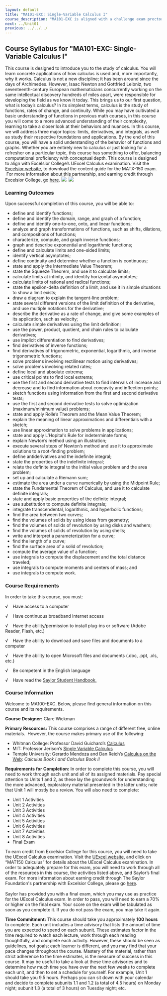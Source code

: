 ```yaml
---
layout: default
title: "MA101-EXC: Single-Variable Calculus I"
course_description: "MA101-EXC is aligned with a challenge exam proctored by Excelsior College, a private, nonprofit institution with a credit-by-exam program that enables students to earn college level credit in select subject areas by passing proficiency examinations. This course differs from MA101, in that it also covers applications of integration, material that is addressed in Unit 2 of Saylor.org’s MA102: Single Variable Calculus II."
next: ../Unit01
previous: ../../../
---
```

Course Syllabus for "MA101-EXC: Single-Variable Calculus I"
-----------------------------------------------------------

This course is designed to introduce you to the study of calculus. You
will learn concrete applications of how calculus is used and, more
importantly, why it works. Calculus is not a new discipline; it has been
around since the days of Archimedes. However, Isaac Newton and Gottfried
Leibniz, two seventeenth-century European mathematicians concurrently
working on the same intellectual discovery hundreds of miles apart, were
responsible for developing the field as we know it today. This brings us
to our first question, what is today’s calculus? In its simplest terms,
calculus is the study of functions, rates of change, and continuity.
While you may have cultivated a basic understanding of functions in
previous math courses, in this course you will come to a more advanced
understanding of their complexity, learning to take a closer look at
their behaviors and nuances. In this course, we will address three major
topics: limits, derivatives, and integrals, as well as study their
respective foundations and applications. By the end of this course, you
will have a solid understanding of the behavior of functions and graphs.
Whether you are entirely new to calculus or just looking for a refresher
on a particular topic, this course has something to offer, balancing
computational proficiency with conceptual depth. This course is designed
to align with Excelsior College’s UExcel Calculus examination. Visit the
[Excelsior website](http://www.excelsior.edu/exams/calculus), to
download the content guide for the MATX-150 exam.  For more information
about this partnership, and earning credit through Excelsior College, go
[here](http://www.saylor.org/student-credit-pathways/excelsior-college/).
![](http://www.saylor.org/site/wp-content/uploads/2012/11/Excelsior-Logo.png)  ![](http://www.saylor.org/site/wp-content/uploads/2013/06/UExcel2.jpg)

### Learning Outcomes

Upon successful completion of this course, you will be able to:  

-   define and identify functions;
-   define and identify the domain, range, and graph of a function;
-   define and identify one-to-one, onto, and linear functions;
-   analyze and graph transformations of functions, such as shifts,
    dilations, and compositions of functions;
-   characterize, compute, and graph inverse functions;
-   graph and describe exponential and logarithmic functions;
-   define and calculate limits and one-sided limits;
-   identify vertical asymptotes;
-   define continuity and determine whether a function is continuous;
-   state and apply the Intermediate Value Theorem;
-   state the Squeeze Theorem, and use it to calculate limits;
-   calculate limits at infinity, and identify horizontal asymptotes;
-   calculate limits of rational and radical functions;
-   state the epsilon-delta definition of a limit, and use it in simple
    situations to show a limit exists;
-   draw a diagram to explain the tangent-line problem;
-   state several different versions of the limit definition of the
    derivative, and use multiple notations for the derivative;
-   describe the derivative as a rate of change, and give some examples
    of its application, such as velocity;
-   calculate simple derivatives using the limit definition;
-   use the power, product, quotient, and chain rules to calculate
    derivatives;
-   use implicit differentiation to find derivatives;
-   find derivatives of inverse functions;
-   find derivatives of trigonometric, exponential, logarithmic, and
    inverse trigonometric functions;
-   solve problems involving rectilinear motion using derivatives;
-   solve problems involving related rates;
-   define local and absolute extrema;
-   use critical points to find local extrema;
-   use the first and second derivative tests to find intervals of
    increase and decrease and to find information about concavity and
    inflection points;
-   sketch functions using information from the first and second
    derivative tests;
-   use the first and second derivative tests to solve optimization
    (maximum/minimum value) problems;
-   state and apply Rolle’s Theorem and the Mean Value Theorem;
-   explain the meaning of linear approximations and differentials with
    a sketch;
-   use linear approximation to solve problems in applications;
-   state and apply L’Hopital’s Rule for indeterminate forms;
-   explain Newton’s method using an illustration;
-   execute several steps of Newton’s method and use it to approximate
    solutions to a root-finding problem;
-   define antiderivatives and the indefinite integral;
-   state the properties of the indefinite integral;
-   relate the definite integral to the initial value problem and the
    area problem;
-   set up and calculate a Riemann sum;
-   estimate the area under a curve numerically by using the Midpoint
    Rule;
-   state the Fundamental Theorem of Calculus, and use it to calculate
    definite integrals;
-   state and apply basic properties of the definite integral;
-   use substitution to compute definite integrals;
-   integrate transcendental, logarithmic, and hyperbolic functions;
-   find the area between two curves;
-   find the volumes of solids by using ideas from geometry;
-   find the volumes of solids of revolution by using disks and washers;
-   find the volumes of solids of revolution by using shells;
-   write and interpret a parameterization for a curve;
-   find the length of a curve;
-   find the surface area of a solid of revolution;
-   compute the average value of a function;
-   use integrals to compute the displacement and the total distance
    traveled;
-   use integrals to compute moments and centers of mass; and
-   use integrals to compute work.

### Course Requirements

In order to take this course, you must:  
  
 √    Have access to a computer  
  
 √    Have continuous broadband Internet access  
  
 √    Have the ability/permission to install plug-ins or software (Adobe
Reader, Flash, etc.)  
  
 √    Have the ability to download and save files and documents to a
computer  
  
 √    Have the ability to open Microsoft files and documents (.doc,
.ppt, .xls, etc.)  
  
 √    Be competent in the English language  
  
 √    Have read the [Saylor Student
Handbook.](http://www.saylor.org/site/wp-content/uploads/2012/05/Saylor-StudentHandbook.pdf)

### Course Information

Welcome to MA100-EXC. Below, please find general information on this
course and its requirements.   
  
 **Course** **Designer:** Clare Wickman  
  
 **Primary** **Resources:** This course comprises a range of different
free, online materials.  However, the course makes primary use of the
following:  

-   Whitman College: Professor David Guichard’s
    [Calculus](http://www.whitman.edu/mathematics/calculus/)
-   MIT: Professor Jerison’s [Single Variable
    Calculus](http://ocw.mit.edu/courses/mathematics/18-01-single-variable-calculus-fall-2006/)
-   Temple University: Gerardo Mendoza and Dan Reich’s [Calculus on the
    Web](http://www.math.temple.edu/~cow/): *Calculus Book I and
    Calculus Book II*

**Requirements** **for** **Completion:** In order to complete this
course, you will need to work through each unit and all of its assigned
materials. Pay special attention to Units 1 and 2, as these lay the
groundwork for understanding the more advanced, exploratory material
presented in the latter units; note that Unit 1 will mostly be a review.
You will also need to complete:  

-   Unit 1 Activities
-   Unit 2 Activities
-   Unit 3 Activities
-   Unit 4 Activities
-   Unit 5 Activities
-   Unit 6 Activities
-   Unit 7 Activities
-   Unit 8 Activities
-   Final Exam

To earn credit from Excelsior College for this course, you will need to
take the UExcel Calculus examination. Visit the [UExcel
website](http://www.uexceltest.com/exams-and-preparation/exams/), and
click on “MAT150 Calculus” for details about the UExcel Calculus
examination. In order to adequately prepare for this exam, you will need
to work through all of the resources in this course, the activities
listed above, and Saylor’s final exam. For more information about
earning credit through The Saylor Foundation's partnership with
Excelsior College, please go
[here](http://www.saylor.org/student-credit-pathways/excelsior-college/).  
    
 Saylor has provided you with a final exam, which you may use as
practice for the UExcel Calculus exam. In order to pass, you will need
to earn a 70% or higher on the final exam. Your score on the exam will
be tabulated as soon as you complete it. If you do not pass the exam,
you may take it again.  
  
 **Time** **Commitment:** This course should take you approximately
**100** **hours** to complete. Each unit includes a time advisory that
lists the amount of time you are expected to spend on each subunit.
These estimates factor in the time required to watch each lecture, work
through each reading thoughtfully, and complete each activity. However,
these should be seen as guidelines, not goals; each learner is
different, and you may find that your pace changes throughout the
course. Mastery of the material, rather than strict adherence to the
time estimates, is the measure of success in this course. It may be
useful to take a look at these time advisories and to determine how much
time you have over the next few weeks to complete each unit, and then to
set a schedule for yourself. For example, Unit 1 should take you 9.5
hours. Perhaps you can sit down with your calendar and decide to
complete subunits 1.1 and 1.2 (a total of 4.5 hours) on Monday night;
subunit 1.3 (a total of 3 hours) on Tuesday night; etc.  
  

